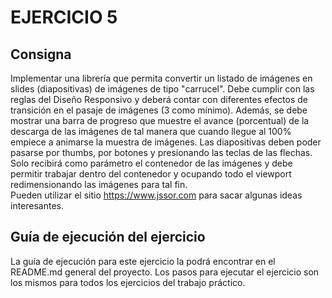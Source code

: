 # EJERCICIO 5

## Consigna
Implementar una librería que permita convertir un listado de imágenes en slides (diapositivas) de imágenes de tipo "carrucel". Debe cumplir con las reglas del Diseño Responsivo y deberá contar con diferentes efectos de transición en el pasaje de imágenes (3 como mínimo). Además, se debe mostrar una barra de progreso que muestre el avance (porcentual) de la descarga de las imágenes de tal manera que cuando llegue al 100% empiece a animarse la muestra de imágenes. Las diapositivas deben poder pasarse por thumbs, por botones y presionando las teclas de las flechas.<br>
Solo recibirá como parámetro el contenedor de las imágenes y debe permitir trabajar dentro del contenedor y ocupando todo el viewport redimensionando las imágenes para tal fin.<br>
Pueden utilizar el sitio https://www.jssor.com para sacar algunas ideas interesantes.

## Guía de ejecución del ejercicio
La guía de ejecución para este ejercicio la podrá encontrar en el README.md general del proyecto. Los pasos para ejecutar el ejercicio son los mismos para todos los ejercicios del trabajo práctico.
